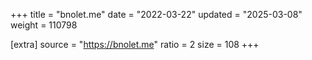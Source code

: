 +++
title = "bnolet.me"
date = "2022-03-22"
updated = "2025-03-08"
weight = 110798

[extra]
source = "https://bnolet.me"
ratio = 2
size = 108
+++
